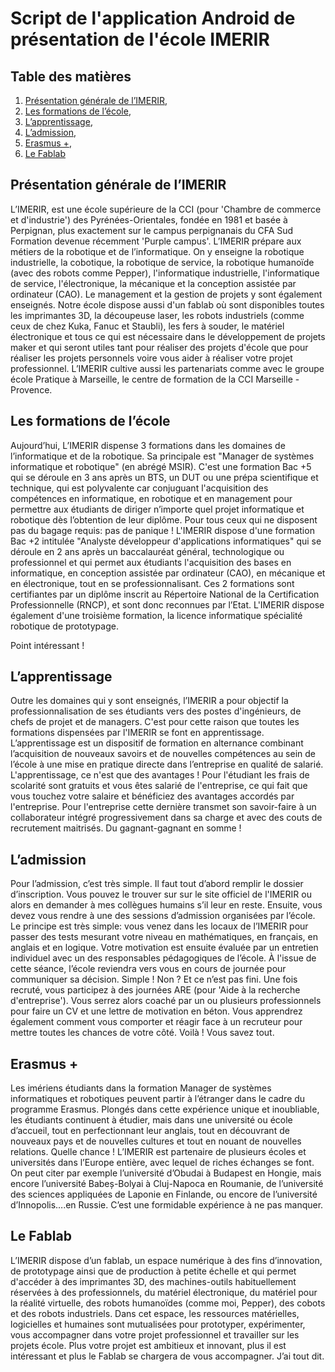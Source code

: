# Script de l'application Android de présentation de l'école IMERIR

## Table des matières

1. [Présentation générale de l’IMERIR](#presentation_generale),
2. [Les formations de l’école](#formations_de_l_ecole),
3. [L’apprentissage](#l_apprentissage),
4. [L’admission](#l_admission),
5. [Erasmus +](#erasmus_plus),
6. [Le Fablab](#le_fablab)

<a name="presentation_generale"></a>
## Présentation générale de l’IMERIR

L’IMERIR, est une école supérieure de la CCI (pour 'Chambre de commerce et d'industrie') des Pyrénées-Orientales, fondée en 1981 et basée à Perpignan, plus exactement sur le campus perpignanais du CFA Sud Formation devenue récemment 'Purple campus'. L’IMERIR prépare aux métiers de la robotique et de l’informatique. On y enseigne la robotique industrielle, la cobotique, la robotique de service, la robotique humanoïde (avec des robots comme Pepper), l'informatique industrielle, l'informatique de service, l'électronique, la mécanique et la conception assistée par ordinateur (CAO). Le management et la gestion de projets y sont également enseignés. Notre école dispose aussi d'un fablab où sont disponibles toutes les imprimantes 3D, la découpeuse laser, les robots industriels (comme ceux de chez Kuka, Fanuc et Staubli), les fers à souder, le matériel électronique et tous ce qui est nécessaire dans le développement de projets maker et qui seront utiles tant pour réaliser des projets d'école que pour réaliser les projets personnels voire vous aider à réaliser votre projet professionnel. L’IMERIR cultive aussi les partenariats comme avec le groupe école Pratique à Marseille, le centre de formation de la CCI Marseille -Provence.

<a name="formations_de_l_ecole"></a>
## Les formations de l’école

Aujourd’hui, L’IMERIR dispense 3 formations dans les domaines de l’informatique et de la robotique. Sa principale est "Manager de systèmes informatique et robotique" (en abrégé MSIR). C'est une formation Bac +5 qui se déroule en 3 ans après un BTS, un DUT ou une prépa scientifique et technique, qui est polyvalente car conjuguant l'acquisition des compétences en informatique, en robotique et en management pour permettre aux étudiants de diriger n’importe quel projet informatique et robotique dès l’obtention de leur diplôme. Pour tous ceux qui ne disposent pas du bagage requis: pas de panique ! L'IMERIR dispose d'une formation Bac +2 intitulée "Analyste développeur d'applications informatiques" qui se déroule en 2 ans après un baccalauréat général, technologique ou professionnel et qui permet aux étudiants l'acquisition des bases en informatique, en conception assistée par ordinateur (CAO), en mécanique et en électronique, tout en se professionnalisant. Ces 2 formations sont certifiantes par un diplôme inscrit au Répertoire National de la Certification Professionnelle (RNCP), et sont donc reconnues par l’Etat. L'IMERIR dispose également d'une troisième formation, la licence informatique spécialité robotique de prototypage.

Point intéressant ! 

<a name="l_apprentissage"></a>
## L’apprentissage

Outre les domaines qui y sont enseignés, l’IMERIR a pour objectif la professionnalisation de ses étudiants vers des postes d'ingénieurs, de chefs de projet et de managers. C'est pour cette raison que toutes les formations dispensées par l'IMERIR se font en apprentissage. L’apprentissage est un dispositif de formation en alternance combinant l’acquisition de nouveaux savoirs et de nouvelles compétences au sein de l’école à une mise en pratique directe dans l’entreprise en qualité de salarié. L'apprentissage, ce n'est que des avantages ! Pour l'étudiant les frais de scolarité sont gratuits et vous êtes salarié de l'entreprise, ce qui fait que vous touchez votre salaire et bénéficiez des avantages accordés par l'entreprise. Pour l'entreprise cette dernière transmet son savoir-faire à un collaborateur intégré progressivement dans sa charge et avec des couts de recrutement maitrisés. Du gagnant-gagnant en somme !

<a name="l_admission"></a>
## L’admission

Pour l’admission, c’est très simple. Il faut tout d’abord remplir le dossier d’inscription. Vous pouvez le trouver sur sur le site officiel de l'IMERIR ou alors en demander à mes collègues humains s’il leur en reste. Ensuite, vous devez vous rendre à une des sessions d’admission organisées par l’école. Le principe est très simple: vous venez dans les locaux de l’IMERIR pour passer des tests mesurant votre niveau en mathématiques, en français, en anglais et en logique. Votre motivation est ensuite évaluée par un entretien individuel avec un des responsables pédagogiques de l’école. À l'issue de cette séance, l’école reviendra vers vous en cours de journée pour communiquer sa décision. Simple ! Non ? Et ce n’est pas fini. Une fois recruté, vous participez à des journées ARE (pour 'Aide à la recherche d'entreprise'). Vous serrez alors coaché par un ou plusieurs professionnels pour faire un CV et une lettre de motivation en béton. Vous apprendrez également comment vous comporter et réagir face à un recruteur pour mettre toutes les chances de votre côté. Voilà ! Vous savez tout.

<a name="erasmus_plus"></a>
## Erasmus +

Les imériens étudiants dans la formation Manager de systèmes informatiques et robotiques peuvent partir à l’étranger dans le cadre du programme Erasmus. Plongés dans cette expérience unique et inoubliable, les étudiants continuent à étudier, mais dans une université ou école d’accueil, tout en perfectionnant leur anglais, tout en découvrant de nouveaux pays et de nouvelles cultures et tout en nouant de nouvelles relations. Quelle chance ! L’IMERIR est partenaire de plusieurs écoles et universités dans l’Europe entière, avec lequel de riches échanges se font. On peut citer par exemple l’université d’Obudai à Budapest en Hongie, mais encore l’université Babeș-Bolyai à Cluj-Napoca en Roumanie, de l’université des sciences appliquées de Laponie en Finlande, ou encore de l’université d’Innopolis….en Russie. C’est une formidable expérience à ne pas manquer.

<a name="le_fablab"></a>
## Le Fablab

L’IMERIR dispose d’un fablab, un espace numérique à des fins d’innovation, de prototypage ainsi que de production à petite échelle et qui permet d'accéder à des imprimantes 3D, des machines-outils habituellement réservées à des professionnels, du matériel électronique, du matériel pour la réalité virtuelle, des robots humanoïdes (comme moi, Pepper), des cobots et des robots industriels. Dans cet espace, les ressources matérielles, logicielles et humaines sont mutualisées pour prototyper, expérimenter, vous accompagner dans votre projet professionnel et travailler sur les projets école. Plus votre projet est ambitieux et innovant, plus il est intéressant et plus le Fablab se chargera de vous accompagner. J’ai tout dit.
